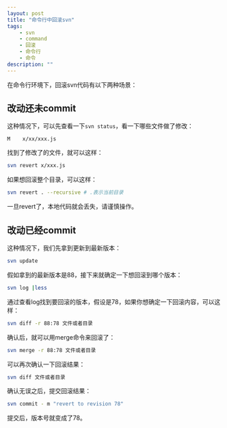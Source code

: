 ```yaml
---
layout: post
title: "命令行中回滚svn"
tags:
    - svn
    - command
    - 回滚
    - 命令行
    - 命令
description: ""
---
```


在命令行环境下，回滚svn代码有以下两种场景：

## 改动还未commit

这种情况下，可以先查看一下`svn status`，看一下哪些文件做了修改：

    M    x/xx/xxx.js

找到了修改了的文件，就可以这样：

```bash
svn revert x/xxx.js
```

如果想回滚整个目录，可以这样：

```bash
svn revert . --recursive # .表示当前目录
```

一旦revert了，本地代码就会丢失，请谨慎操作。

<!-- more -->

## 改动已经commit

这种情况下，我们先拿到更新到最新版本：

```bash
svn update
```

假如拿到的最新版本是88，接下来就确定一下想回滚到哪个版本：

```bash
svn log |less
```

通过查看log找到要回滚的版本，假设是78，如果你想确定一下回滚内容，可以这样：

```bash
svn diff -r 88:78 文件或者目录
```

确认后，就可以用merge命令来回滚了：

```bash
svn merge -r 88:78 文件或者目录
```

可以再次确认一下回滚结果：

```bash
svn diff 文件或者目录
```

确认无误之后，提交回滚结果：

```bash
svn commit - m "revert to revision 78"
```

提交后，版本号就变成了78。
